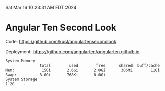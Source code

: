 Sat Mar 16 10:23:31 AM EDT 2024

# Angular Ten Second Look

Code: https://github.com/kusl/angulartensecondlook

Deployment: https://github.com/angularten/angularten.github.io

```bash
System Memory
               total        used        free      shared  buff/cache   available
Mem:            15Gi       2.6Gi       2.0Gi       306Mi        11Gi        12Gi
Swap:          8.0Gi       768Ki       8.0Gi
System Storage
1.2G	.
